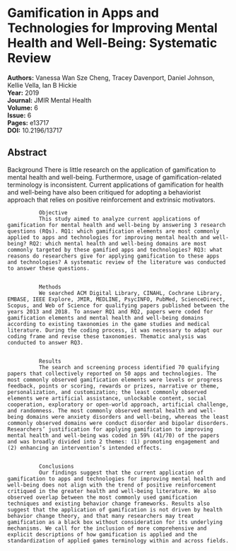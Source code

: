# Gamification in Apps and Technologies for Improving Mental Health and Well-Being: Systematic Review

**Authors:** Vanessa Wan Sze Cheng, Tracey Davenport, Daniel Johnson, Kellie Vella, Ian B Hickie  
**Year:** 2019  
**Journal:** JMIR Mental Health  
**Volume:** 6  
**Issue:** 6  
**Pages:** e13717  
**DOI:** 10.2196/13717  

## Abstract
Background
              There is little research on the application of gamification to mental health and well-being. Furthermore, usage of gamification-related terminology is inconsistent. Current applications of gamification for health and well-being have also been critiqued for adopting a behaviorist approach that relies on positive reinforcement and extrinsic motivators.
            
            
              Objective
              This study aimed to analyze current applications of gamification for mental health and well-being by answering 3 research questions (RQs). RQ1: which gamification elements are most commonly applied to apps and technologies for improving mental health and well-being? RQ2: which mental health and well-being domains are most commonly targeted by these gamified apps and technologies? RQ3: what reasons do researchers give for applying gamification to these apps and technologies? A systematic review of the literature was conducted to answer these questions.
            
            
              Methods
              We searched ACM Digital Library, CINAHL, Cochrane Library, EMBASE, IEEE Explore, JMIR, MEDLINE, PsycINFO, PubMed, ScienceDirect, Scopus, and Web of Science for qualifying papers published between the years 2013 and 2018. To answer RQ1 and RQ2, papers were coded for gamification elements and mental health and well-being domains according to existing taxonomies in the game studies and medical literature. During the coding process, it was necessary to adapt our coding frame and revise these taxonomies. Thematic analysis was conducted to answer RQ3.
            
            
              Results
              The search and screening process identified 70 qualifying papers that collectively reported on 50 apps and technologies. The most commonly observed gamification elements were levels or progress feedback, points or scoring, rewards or prizes, narrative or theme, personalization, and customization; the least commonly observed elements were artificial assistance, unlockable content, social cooperation, exploratory or open-world approach, artificial challenge, and randomness. The most commonly observed mental health and well-being domains were anxiety disorders and well-being, whereas the least commonly observed domains were conduct disorder and bipolar disorders. Researchers’ justification for applying gamification to improving mental health and well-being was coded in 59% (41/70) of the papers and was broadly divided into 2 themes: (1) promoting engagement and (2) enhancing an intervention’s intended effects.
            
            
              Conclusions
              Our findings suggest that the current application of gamification to apps and technologies for improving mental health and well-being does not align with the trend of positive reinforcement critiqued in the greater health and well-being literature. We also observed overlap between the most commonly used gamification techniques and existing behavior change frameworks. Results also suggest that the application of gamification is not driven by health behavior change theory, and that many researchers may treat gamification as a black box without consideration for its underlying mechanisms. We call for the inclusion of more comprehensive and explicit descriptions of how gamification is applied and the standardization of applied games terminology within and across fields.

